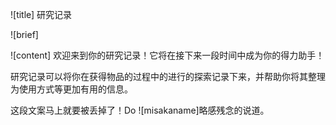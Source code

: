 ![title]
研究记录

![brief]

![content]
欢迎来到你的研究记录！它将在接下来一段时间中成为你的得力助手！

研究记录可以将你在获得物品的过程中的进行的探索记录下来，并帮助你将其整理为使用方式等更加有用的信息。

这段文案马上就要被丢掉了！Do ![misakaname]略感残念的说道。
